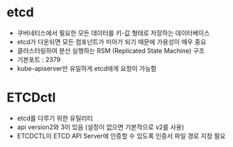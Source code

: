 # etcd

- 쿠버네티스에서 필요한 모든 데이터를 키-값 형태로 저장하는 데이터베이스
- etcd가 다운되면 모든 컴포넌트가 미아가 되기 때문에 가용성이 매우 중요
- 클러스터링하여 분산 실행하는 RSM (Replicated State Machine) 구조
- 기본포트 : 2379
- kube-apiserver만 유일하게 etcd에게 요청이 가능함

# ETCDctl

- etcd를 다루기 위한 유틸리티
- api version2와 3이 있음 (설정이 없으면 기본적으로 v2를 사용)
- ETCDCTL이 ETCD API Server에 인증할 수 있도록 인증서 파일 경로 지정 필요
